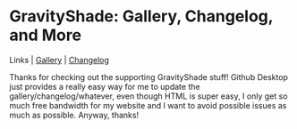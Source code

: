 <h1>GravityShade: Gallery, Changelog, and More</h1>
<p>Links |
  <a href="https://github.com/OttCS/GS-More/edit/main/Gallery.md">Gallery</a> | 
  <a href="https://github.com/OttCS/GS-More/edit/main/Changelog.md">Changelog</a>
</p>
<p> Thanks for checking out the supporting GravityShade stuff! Github Desktop just provides a really easy way for me to update the gallery/changelog/whatever, even though HTML is super easy, I only get so much free bandwidth for my website and I want to avoid possible issues as much as possible. Anyway, thanks!</p>
